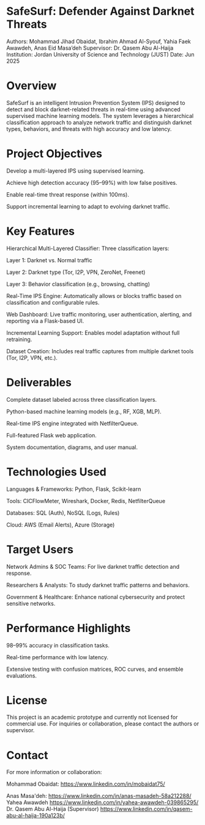 # SafeSurf: Defender Against Darknet Threats
Authors: Mohammad Jihad Obaidat, Ibrahim Ahmad Al-Syouf, Yahia Faek Awawdeh, Anas Eid Masa’deh
Supervisor: Dr. Qasem Abu Al-Haija
Institution: Jordan University of Science and Technology (JUST)
Date: Jun 2025

# Overview
SafeSurf is an intelligent Intrusion Prevention System (IPS) designed to detect and block darknet-related threats in real-time using advanced supervised machine learning models. The system leverages a hierarchical classification approach to analyze network traffic and distinguish darknet types, behaviors, and threats with high accuracy and low latency.

# Project Objectives
Develop a multi-layered IPS using supervised learning.

Achieve high detection accuracy (95–99%) with low false positives.

Enable real-time threat response (within 100ms).

Support incremental learning to adapt to evolving darknet traffic.

# Key Features
Hierarchical Multi-Layered Classifier: Three classification layers:

Layer 1: Darknet vs. Normal traffic

Layer 2: Darknet type (Tor, I2P, VPN, ZeroNet, Freenet)

Layer 3: Behavior classification (e.g., browsing, chatting)

Real-Time IPS Engine: Automatically allows or blocks traffic based on classification and configurable rules.

Web Dashboard: Live traffic monitoring, user authentication, alerting, and reporting via a Flask-based UI.

Incremental Learning Support: Enables model adaptation without full retraining.

Dataset Creation: Includes real traffic captures from multiple darknet tools (Tor, I2P, VPN, etc.).

# Deliverables
Complete dataset labeled across three classification layers.

Python-based machine learning models (e.g., RF, XGB, MLP).

Real-time IPS engine integrated with NetfilterQueue.

Full-featured Flask web application.

System documentation, diagrams, and user manual.

# Technologies Used
Languages & Frameworks: Python, Flask, Scikit-learn

Tools: CICFlowMeter, Wireshark, Docker, Redis, NetfilterQueue

Databases: SQL (Auth), NoSQL (Logs, Rules)

Cloud: AWS (Email Alerts), Azure (Storage)

# Target Users
Network Admins & SOC Teams: For live darknet traffic detection and response.

Researchers & Analysts: To study darknet traffic patterns and behaviors.

Government & Healthcare: Enhance national cybersecurity and protect sensitive networks.

# Performance Highlights
98–99% accuracy in classification tasks.

Real-time performance with low latency.

Extensive testing with confusion matrices, ROC curves, and ensemble evaluations.

# License
This project is an academic prototype and currently not licensed for commercial use. For inquiries or collaboration, please contact the authors or supervisor.

# Contact
For more information or collaboration:

Mohammad Obaidat: https://www.linkedin.com/in/mobaidat75/

Anas Masa'deh: https://www.linkedin.com/in/anas-masadeh-58a212288/ 
Yahea Awawdeh  https://www.linkedin.com/in/yahea-awawdeh-039865295/
Dr. Qasem Abu Al-Haija (Supervisor) https://www.linkedin.com/in/qasem-abu-al-haija-190a123b/

